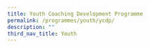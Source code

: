 ```yaml
---
title: Youth Coaching Development Programme
permalink: /programmes/youth/ycdp/
description: ""
third_nav_title: Youth
---
```


